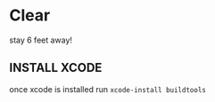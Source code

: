 # Clear
stay 6 feet away!
## INSTALL XCODE
once xcode is installed run
```xcode-install buildtools```

